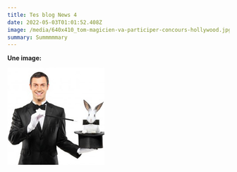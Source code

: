 ```yaml
---
title: Tes blog News 4
date: 2022-05-03T01:01:52.408Z
image: /media/640x410_tom-magicien-va-participer-concours-hollywood.jpg
summary: Summmmmary
---
```

**Une image:**



![salltttt](magicien.jpg "titre")